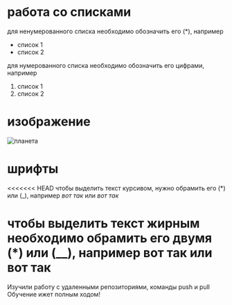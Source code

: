 # работа со списками
для ненумерованного списка необходимо обозначить его (*), например
* список 1
* список 2

для нумерованного списка необходимо обозначить его цифрами, например
1. список 1
2. список 2

# изображение

![планета](original_planeti.jpg)

# шрифты

<<<<<<< HEAD
чтобы выделить текст курсивом, нужно обрамить его (*) или (_), например *вот так* или _вот так_

чтобы выделить текст жирным необходимо обрамить его двумя (*) или (__), например **вот так** или __вот так__
=======

Изучили работу с удаленными репозиториями, команды push и pull
Обучение ижет полным ходом!

